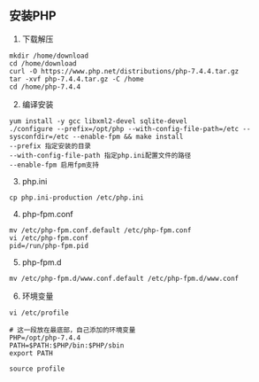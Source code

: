 ## 安装PHP

1. 下载解压
```
mkdir /home/download
cd /home/download
curl -O https://www.php.net/distributions/php-7.4.4.tar.gz
tar -xvf php-7.4.4.tar.gz -C /home
cd /home/php-7.4.4
```
2. 编译安装
```
yum install -y gcc libxml2-devel sqlite-devel
./configure --prefix=/opt/php --with-config-file-path=/etc --sysconfdir=/etc --enable-fpm && make install
--prefix 指定安装的目录
--with-config-file-path 指定php.ini配置文件的路径
--enable-fpm 启用fpm支持
```
3. php.ini
```
cp php.ini-production /etc/php.ini
```
4. php-fpm.conf
```
mv /etc/php-fpm.conf.default /etc/php-fpm.conf
vi /etc/php-fpm.conf
pid=/run/php-fpm.pid
```
5. php-fpm.d
```
mv /etc/php-fpm.d/www.conf.default /etc/php-fpm.d/www.conf
```
6. 环境变量
```
vi /etc/profile

# 这一段放在最底部，自己添加的环境变量
PHP=/opt/php-7.4.4
PATH=$PATH:$PHP/bin:$PHP/sbin
export PATH

source profile
```
